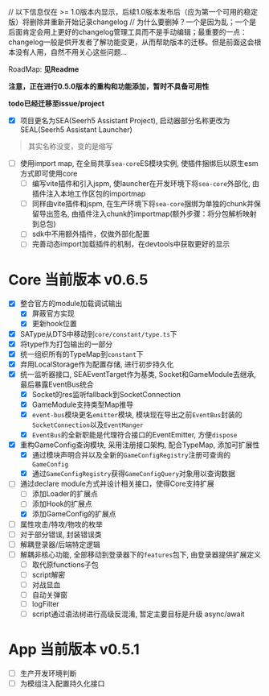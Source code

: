 // 以下信息仅在 >= 1.0版本内显示，后续1.0版本发布后（应为第一个可用的稳定版）将删除并重新开始记录changelog
// 为什么要删掉？一个是因为乱；一个是后面肯定会用上更好的changelog管理工具而不是手动编辑；最重要的一点：changelog一般是供开发者了解功能变更，从而帮助版本的迁移。但是前面这会根本没有人用，自然不用关心这些问题...

RoadMap: **见Readme**

**注意，正在进行0.5.0版本的重构和功能添加，暂时不具备可用性**

**todo已经迁移至issue/project**

- [x] 项目更名为SEA(Seerh5 Assistant Project), 启动器部分名称更改为SEAL(Seerh5 Assistant Launcher)
> 其实名称没变，变的是缩写

- [ ] 使用import map, 在全局共享`sea-core`ES模块实例, 使插件捆绑后以原生esm方式即可使用core
  - [ ] 编写vite插件和引入jspm, 使launcher在开发环境下将`sea-core`外部化, 由插件注入本地工作区包的importmap
  - [ ] 同样由vite插件和jspm, 在生产环境下将`sea-core`捆绑为单独的chunk并保留导出签名, 由插件注入chunk的importmap(额外步骤：将分包解析映射到总包)
  - [ ] sdk中不用额外插件，仅做外部化配置
  - [ ] 完善动态import加载插件的机制，在devtools中获取更好的显示

# Core 当前版本 v0.6.5

- [x] 整合官方的module加载调试输出
  - [x] 屏蔽官方实现
  - [x] 更新hook位置
- [x] SAType从DTS中移动到`core/constant/type.ts`下
- [x] 将type作为打包输出的一部分
- [x] 统一组织所有的TypeMap到`constant`下
- [x] 弃用LocalStorage作为配置存储, 进行初步持久化
- [x] 统一监听器接口, SEAEventTarget作为基类, Socket和GameModule去继承, 最后暴露EventBus统合
  - [x] Socket的res监听fallback到SocketConnection
  - [x] GameModule支持类型Map推导
  - [x] `event-bus`模块更名`emitter`模块, 模块现在导出之前`EventBus`封装的`SocketConnection`以及`EventManger`
  - [x] `EventBus`的全新职能是代理符合接口的EventEmitter, 方便`dispose`
- [x] 重构GameConfig查询模块, 采用注册接口架构, 配合TypeMap, 添加可扩展性
  - [x] 通过模块声明合并以及全新的`GameConfigRegistry`注册可查询的`GameConfig`
  - [x] 通过`GameConfigRegistry`获得`GameConfigQuery`对象用以查询数据

- [ ] 通过declare module方式并设计相关接口，使得Core支持扩展
  - [ ] 添加Loader的扩展点
  - [ ] 添加Hook的扩展点
  - [x] 添加GameConfig的扩展点

- [ ] 属性攻击/特攻/物攻的枚举
- [ ] 对于部分错误, 封装错误类
- [ ] 解耦登录器/后端特定逻辑
- [ ] 解耦非核心功能, 全部移动到登录器下的`features`包下, 由登录器提供扩展定义
  - [ ] 取代原functions子包
  - [ ] script解密
  - [ ] 对战显血
  - [ ] 自动关弹窗
  - [ ] logFilter
  - [ ] script通过语法树进行高级反混淆, 暂定主要目标是升级 async/await

# App 当前版本 v0.5.1

- [ ] 生产开发环境判断
- [ ] 为模组注入配置持久化接口
